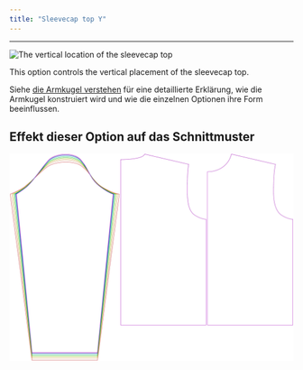 ```yaml
---
title: "Sleevecap top Y"
---
```


---

![The vertical location of the sleevecap top](./sleevecaptopfactory.svg)

This option controls the vertical placement of the sleevecap top.

<Tip>

Siehe [die Armkugel verstehen](/docs/patterns/brian/options#understanding-the-sleevecap) für eine detaillierte Erklärung, wie die Armkugel konstruiert wird und wie die einzelnen Optionen ihre Form beeinflussen.

</Tip>

## Effekt dieser Option auf das Schnittmuster

![This image shows the effect of this option by superimposing several variants that have a different value for this option](brian_sleevecaptopfactory_sample.svg "Effect of this option on the pattern")
